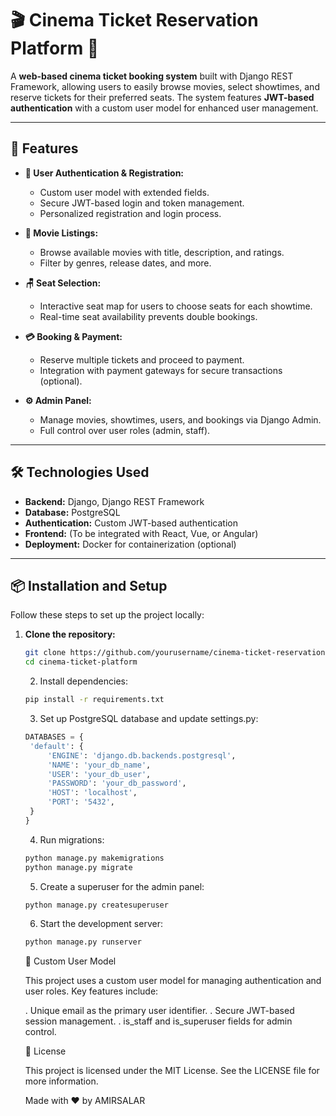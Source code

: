 # 🎬 Cinema Ticket Reservation Platform 🍿

A **web-based cinema ticket booking system** built with Django REST Framework, allowing users to easily browse movies, select showtimes, and reserve tickets for their preferred seats. The system features **JWT-based authentication** with a custom user model for enhanced user management.

---

## 🚀 Features

- **🔐 User Authentication & Registration:**
  - Custom user model with extended fields.
  - Secure JWT-based login and token management.
  - Personalized registration and login process.

- **🎥 Movie Listings:**
  - Browse available movies with title, description, and ratings.
  - Filter by genres, release dates, and more.

- **🪑 Seat Selection:**
  - Interactive seat map for users to choose seats for each showtime.
  - Real-time seat availability prevents double bookings.

- **💳 Booking & Payment:**
  - Reserve multiple tickets and proceed to payment.
  - Integration with payment gateways for secure transactions (optional).

- **⚙️ Admin Panel:**
  - Manage movies, showtimes, users, and bookings via Django Admin.
  - Full control over user roles (admin, staff).

---

## 🛠️ Technologies Used

- **Backend:** Django, Django REST Framework
- **Database:** PostgreSQL
- **Authentication:** Custom JWT-based authentication
- **Frontend:** (To be integrated with React, Vue, or Angular)
- **Deployment:** Docker for containerization (optional)

---

## 📦 Installation and Setup

Follow these steps to set up the project locally:

1. **Clone the repository:**
   ```bash
   git clone https://github.com/yourusername/cinema-ticket-reservation-platform.git
   cd cinema-ticket-platform
   ```
   2. Install dependencies:
   ```bash
   pip install -r requirements.txt
   ```
   3. Set up PostgreSQL database and update settings.py:
   ```python
   DATABASES = {
    'default': {
        'ENGINE': 'django.db.backends.postgresql',
        'NAME': 'your_db_name',
        'USER': 'your_db_user',
        'PASSWORD': 'your_db_password',
        'HOST': 'localhost',
        'PORT': '5432',
    }
   }
   ```
   4. Run migrations:
   ```bash
   python manage.py makemigrations
   python manage.py migrate
   ```
   5. Create a superuser for the admin panel:
    ```bash
    python manage.py createsuperuser
    ```
    6. Start the development server:
    ```bash
    python manage.py runserver
    ```

    👤 Custom User Model

    This project uses a custom user model for managing authentication and user roles. Key features include:

   . Unique email as the primary user identifier.
   . Secure JWT-based session management.
   . is_staff and is_superuser fields for admin control.

    📜 License

    This project is licensed under the MIT License. See the LICENSE file for more information.


   Made with ❤️ by AMIRSALAR
